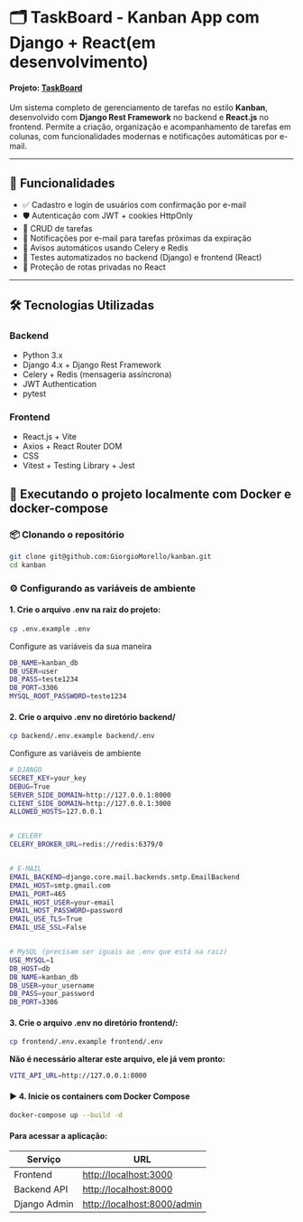 # 🗂️ TaskBoard - Kanban App com Django + React(em desenvolvimento) 
#### Projeto: <a href="https://kanban-task-project.netlify.app/register" target="_blank">TaskBoard</a>


Um sistema completo de gerenciamento de tarefas no estilo **Kanban**, desenvolvido com **Django Rest Framework** no backend e **React.js** no frontend. Permite a criação, organização e acompanhamento de tarefas em colunas, com funcionalidades modernas e notificações automáticas por e-mail.

---

## 🚀 Funcionalidades

- ✅ Cadastro e login de usuários com confirmação por e-mail
- 🛡️ Autenticação com JWT + cookies HttpOnly
- 📌 CRUD de tarefas
- 📅 Notificações por e-mail para tarefas próximas da expiração
- 🔔 Avisos automáticos usando Celery e Redis
- 🧪 Testes automatizados no backend (Django) e frontend (React)
- 🔐 Proteção de rotas privadas no React

---

## 🛠️ Tecnologias Utilizadas

### Backend
- Python 3.x
- Django 4.x + Django Rest Framework
- Celery + Redis (mensageria assíncrona)
- JWT Authentication
- pytest

### Frontend
- React.js + Vite
- Axios + React Router DOM
- CSS
- Vitest + Testing Library + Jest




## 🚀 Executando o projeto localmente com Docker e docker-compose


### 📦 Clonando o repositório

```bash
git clone git@github.com:GiorgioMorello/kanban.git
cd kanban
```

### ⚙️ Configurando as variáveis de ambiente

#### 1. Crie o arquivo .env na raiz do projeto:
```bash
cp .env.example .env
```

Configure as variáveis da sua maneira

```bash
DB_NAME=kanban_db
DB_USER=user
DB_PASS=teste1234
DB_PORT=3306
MYSQL_ROOT_PASSWORD=teste1234
```

#### 2. Crie o arquivo .env no diretório backend/
```bash
cp backend/.env.example backend/.env
```

Configure as variáveis de ambiente
```bash
# DJANGO
SECRET_KEY=your_key
DEBUG=True
SERVER_SIDE_DOMAIN=http://127.0.0.1:8000
CLIENT_SIDE_DOMAIN=http://127.0.0.1:3000
ALLOWED_HOSTS=127.0.0.1


# CELERY
CELERY_BROKER_URL=redis://redis:6379/0


# E-MAIL
EMAIL_BACKEND=django.core.mail.backends.smtp.EmailBackend
EMAIL_HOST=smtp.gmail.com
EMAIL_PORT=465
EMAIL_HOST_USER=your-email
EMAIL_HOST_PASSWORD=password
EMAIL_USE_TLS=True
EMAIL_USE_SSL=False


# MySQL (precisam ser iguais ao .env que está na raiz)
USE_MYSQL=1
DB_HOST=db
DB_NAME=kanban_db
DB_USER=your_username
DB_PASS=your_password
DB_PORT=3306
```
#### 3. Crie o arquivo .env no diretório frontend/:


```bash
cp frontend/.env.example frontend/.env
```

<b>Não é necessário alterar este arquivo, ele já vem pronto:</b>
```bash
VITE_API_URL=http://127.0.0.1:8000
```

#### ▶️ 4. Inicie os containers com Docker Compose
```bash
docker-compose up --build -d
```

#### Para acessar a aplicação:
| Serviço      | URL                                                        |
| ------------ | ---------------------------------------------------------- |
| Frontend     | [http://localhost:3000](http://localhost:3000)             |
| Backend API  | [http://localhost:8000](http://localhost:8000)             |
| Django Admin | [http://localhost:8000/admin](http://localhost:8000/admin) |

